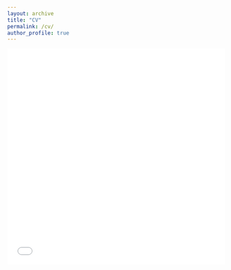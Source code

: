 ```yaml
---
layout: archive
title: "CV"
permalink: /cv/
author_profile: true
---
```


<iframe src="/files/cv-miles.pdf" width="100%" height="500" frameborder="no" border="0" marginwidth="0" marginheight="0"></iframe>
